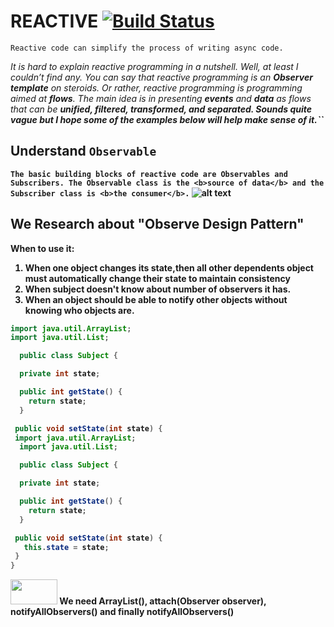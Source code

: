 # REACTIVE [![Build Status](https://travis-ci.org/nomensa/jquery.hide-show.svg)](https://travis-ci.org/nomensa/jquery.hide-show.svg?branch=master)

   ```Reactive code can simplify the process of writing async code.```

<p><i>It is hard to explain reactive programming in a nutshell. Well, at least I couldn’t find any. You can say that reactive programming is an <b>Observer template</b> on steroids. Or rather, reactive programming is programming aimed at <b>flows</b>. The main idea is in presenting <b>events</b> and <b>data</b> as flows that can be <b>unified<b>, <b>filtered</b>, <b>transformed</b>, and <b>separated</b>. Sounds quite <b>vague</b> but I hope some of the examples below will help make sense of it.``</i></p>
  
## Understand `Observable`

``The basic building blocks of reactive code are Observables and Subscribers. The Observable class is the <b>source of data</b> and the Subscriber class is <b>the consumer</b>.``
![alt text](https://github.com/danisluis6/RxJava-Introduction/blob/level_research_reactive/Deeply/1.png)

## We Research about "Observe Design Pattern"

When to use it:
1. When one object changes its state,then all other dependents object must automatically change their state to maintain consistency
2. When subject doesn't know about number of observers it has.
3. When an object should be able to notify other objects without knowing who objects are.

```java
import java.util.ArrayList;
import java.util.List;

  public class Subject {

  private int state;

  public int getState() {
    return state;
  }

 public void setState(int state) {
 import java.util.ArrayList;
  import java.util.List;

  public class Subject {

  private int state;

  public int getState() {
    return state;
  }

 public void setState(int state) {
   this.state = state;
 }
}   
```
<img src = "https://github.com/danisluis6/RxJava-Introduction/blob/level_research_reactive/Deeply/x.png" width="75px" height="40px"/> We need <b>ArrayList<Observer>()</b>, <b>attach(Observer observer)</b>, <b>notifyAllObservers()</b> and finally <b>notifyAllObservers()</b>
   
